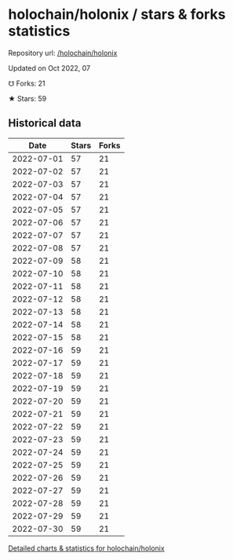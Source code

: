 # holochain/holonix / stars & forks statistics

Repository url: [/holochain/holonix](https://github.com/holochain/holonix)

Updated on Oct 2022, 07

☋ Forks: 21

★ Stars: 59

## Historical data
| Date | Stars | Forks |
|------|-------|-------|
| 2022-07-01 | 57 | 21 | 
| 2022-07-02 | 57 | 21 | 
| 2022-07-03 | 57 | 21 | 
| 2022-07-04 | 57 | 21 | 
| 2022-07-05 | 57 | 21 | 
| 2022-07-06 | 57 | 21 | 
| 2022-07-07 | 57 | 21 | 
| 2022-07-08 | 57 | 21 | 
| 2022-07-09 | 58 | 21 | 
| 2022-07-10 | 58 | 21 | 
| 2022-07-11 | 58 | 21 | 
| 2022-07-12 | 58 | 21 | 
| 2022-07-13 | 58 | 21 | 
| 2022-07-14 | 58 | 21 | 
| 2022-07-15 | 58 | 21 | 
| 2022-07-16 | 59 | 21 | 
| 2022-07-17 | 59 | 21 | 
| 2022-07-18 | 59 | 21 | 
| 2022-07-19 | 59 | 21 | 
| 2022-07-20 | 59 | 21 | 
| 2022-07-21 | 59 | 21 | 
| 2022-07-22 | 59 | 21 | 
| 2022-07-23 | 59 | 21 | 
| 2022-07-24 | 59 | 21 | 
| 2022-07-25 | 59 | 21 | 
| 2022-07-26 | 59 | 21 | 
| 2022-07-27 | 59 | 21 | 
| 2022-07-28 | 59 | 21 | 
| 2022-07-29 | 59 | 21 | 
| 2022-07-30 | 59 | 21 | 


[Detailed charts & statistics for holochain/holonix](https://reviewgithub.com/rep/holochain/holonix)
